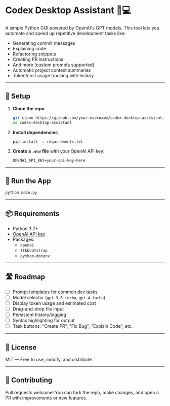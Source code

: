 # Codex Desktop Assistant 🧠💻

A simple Python GUI powered by OpenAI's GPT models. This tool lets you automate and speed up repetitive development tasks like:

- Generating commit messages
- Explaining code
- Refactoring snippets
- Creating PR instructions
- And more (custom prompts supported)
- Automatic project context summaries
- Token/cost usage tracking with history

---

## 🔧 Setup

1. **Clone the repo**
   ```bash
   git clone https://github.com/your-username/codex-desktop-assistant.git
   cd codex-desktop-assistant
   ```

2. **Install dependencies**
   ```bash
   pip install -r requirements.txt
   ```

3. **Create a `.env` file** with your OpenAI API key:
   ```
   OPENAI_API_KEY=your-api-key-here
   ```

---

## 🚀 Run the App

```bash
python main.py
```

---

## 📦 Requirements

- Python 3.7+
- [OpenAI API key](https://platform.openai.com/account/api-keys)
- Packages:
  - `openai`
  - `ttkbootstrap`
  - `python-dotenv`

---

## 🛣 Roadmap

- [ ] Prompt templates for common dev tasks
- [ ] Model selector (`gpt-3.5-turbo`, `gpt-4-turbo`)
- [ ] Display token usage and estimated cost
- [ ] Drag-and-drop file input
- [ ] Persistent history/logging
- [ ] Syntax highlighting for output
- [ ] Task buttons: "Create PR", "Fix Bug", "Explain Code", etc.

---

## 📄 License

MIT — Free to use, modify, and distribute.

---

## 🙌 Contributing

Pull requests welcome! You can fork the repo, make changes, and open a PR with improvements or new features.
